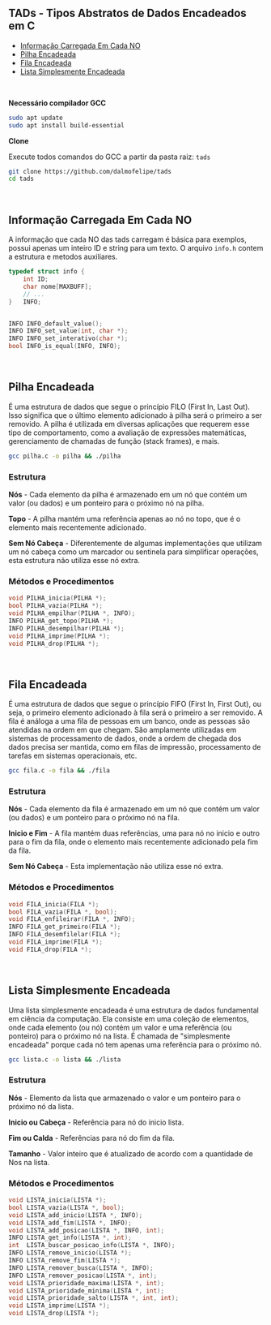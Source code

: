 ## TADs - Tipos Abstratos de Dados Encadeados em C

- [Informação Carregada Em Cada NO](#informação-carregada-em-cada-no)
- [Pilha Encadeada](#pilha-encadeada)
- [Fila Encadeada](#fila-encadeada)
- [Lista Simplesmente Encadeada](#lista-simplesmente-encadeada)

<br>

__Necessário compilador GCC__

```sh
sudo apt update
sudo apt install build-essential
```

__Clone__

Execute todos comandos do GCC a partir da pasta raiz: ```tads```

```sh
git clone https://github.com/dalmofelipe/tads
cd tads
```

<br>

## Informação Carregada Em Cada NO

A informação que cada NO das tads carregam é básica para exemplos, possui apenas um inteiro ID e string para um texto. O arquivo ```info.h``` contem a estrutura e metodos auxiliares.

```c
typedef struct info {
    int ID;
    char nome[MAXBUFF];
    // ...
}   INFO;


INFO INFO_default_value(); 
INFO INFO_set_value(int, char *);
INFO INFO_set_interativo(char *);
bool INFO_is_equal(INFO, INFO);
```

<br>

## Pilha Encadeada

É uma estrutura de dados que segue o princípio FILO (First In, Last Out). Isso significa que o último elemento adicionado à pilha será o primeiro a ser removido. A pilha é utilizada em diversas aplicações que requerem esse tipo de comportamento, como a avaliação de expressões matemáticas, gerenciamento de chamadas de função (stack frames), e mais.


```sh
gcc pilha.c -o pilha && ./pilha
```

### Estrutura

__Nós__ -  Cada elemento da pilha é armazenado em um nó que contém um valor (ou dados) e um ponteiro para o próximo nó na pilha.

__Topo__ -  A pilha mantém uma referência apenas ao nó no topo, que é o elemento mais recentemente adicionado. 

__Sem Nó Cabeça__ -  Diferentemente de algumas implementações que utilizam um nó cabeça como um marcador ou sentinela para simplificar operações, esta estrutura não utiliza esse nó extra. 

### Métodos e Procedimentos

```c
void PILHA_inicia(PILHA *);
bool PILHA_vazia(PILHA *);
void PILHA_empilhar(PILHA *, INFO);
INFO PILHA_get_topo(PILHA *);
INFO PILHA_desempilhar(PILHA *);
void PILHA_imprime(PILHA *);
void PILHA_drop(PILHA *);
```

<br>

## Fila Encadeada

É uma estrutura de dados que segue o princípio FIFO (First In, First Out), ou seja, o primeiro elemento adicionado à fila será o primeiro a ser removido. A fila é análoga a uma fila de pessoas em um banco, onde as pessoas são atendidas na ordem em que chegam. São amplamente utilizadas em sistemas de processamento de dados, onde a ordem de chegada dos dados precisa ser mantida, como em filas de impressão, processamento de tarefas em sistemas operacionais, etc.

```sh
gcc fila.c -o fila && ./fila
```

### Estrutura

__Nós__ - Cada elemento da fila é armazenado em um nó que contém um valor (ou dados) e um ponteiro para o próximo nó na fila.

__Inicio e Fim__ - A fila mantém duas referências, uma para nó no inicio e outro para o fim da fila, onde o elemento mais recentemente adicionado pela fim da fila. 

__Sem Nó Cabeça__ - Esta implementação não utiliza esse nó extra. 

### Métodos e Procedimentos

```c
void FILA_inicia(FILA *);
bool FILA_vazia(FILA *, bool);
void FILA_enfileirar(FILA *, INFO);
INFO FILA_get_primeiro(FILA *);
INFO FILA_desemfilelar(FILA *);
void FILA_imprime(FILA *);
void FILA_drop(FILA *);
```

<br>

## Lista Simplesmente Encadeada

Uma lista simplesmente encadeada é uma estrutura de dados fundamental em ciência da computação. Ela consiste em uma coleção de elementos, onde cada elemento (ou nó) contém um valor e uma referência (ou ponteiro) para o próximo nó na lista. É chamada de "simplesmente encadeada" porque cada nó tem apenas uma referência para o próximo nó.

```sh
gcc lista.c -o lista && ./lista
```

### Estrutura

__Nós__ - Elemento da lista que armazenado o valor e um ponteiro para o próximo nó da lista.

__Inicio ou Cabeça__ - Referência para nó do inicio lista.

__Fim ou Calda__ - Referências para nó do fim da fila. 

__Tamanho__ - Valor inteiro que é atualizado de acordo com a quantidade de Nos na lista. 

### Métodos e Procedimentos

```c
void LISTA_inicia(LISTA *);
bool LISTA_vazia(LISTA *, bool);
void LISTA_add_inicio(LISTA *, INFO);
void LISTA_add_fim(LISTA *, INFO);
void LISTA_add_posicao(LISTA *, INFO, int);
INFO LISTA_get_info(LISTA *, int);
int  LISTA_buscar_posicao_info(LISTA *, INFO);
INFO LISTA_remove_inicio(LISTA *);
INFO LISTA_remove_fim(LISTA *);
INFO LISTA_remover_busca(LISTA *, INFO);
INFO LISTA_remover_posicao(LISTA *, int);
void LISTA_prioridade_maxima(LISTA *, int);
void LISTA_prioridade_minima(LISTA *, int);
void LISTA_prioridade_salto(LISTA *, int, int);
void LISTA_imprime(LISTA *);
void LISTA_drop(LISTA *);
```

<br>
